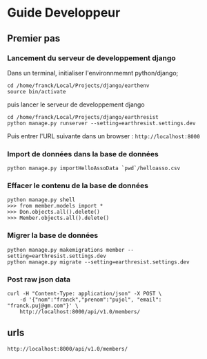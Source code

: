 # Guide Developpeur

## Premier pas

### Lancement du serveur de developpement django

Dans un terminal, initialiser l'environnmemnt python/django;
 
```
cd /home/franck/Local/Projects/django/earthenv
source bin/activate
```

puis lancer le serveur de developpement django

```
cd /home/franck/Local/Projects/django/earthresist
python manage.py runserver --setting=earthresist.settings.dev
```

Puis entrer l'URL suivante dans un browser : `http://localhost:8000`


### Import de données dans la base de données

```
python manage.py importHelloAssoData `pwd`/helloasso.csv
 ```
 
### Effacer le contenu de la base de données

```
python manage.py shell
>>> from member.models import *
>>> Don.objects.all().delete()
>>> Member.objects.all().delete()
 ```
 
### Migrer la base de données

```
python manage.py makemigrations member --setting=earthresist.settings.dev
python manage.py migrate --setting=earthresist.settings.dev
```

### Post raw json data

```
curl -H "Content-Type: application/json" -X POST \
    -d '{"nom":"franck","prenom":"pujol", "email": "franck.puj@gm.com"}' \
    http://localhost:8000/api/v1.0/members/
```

## urls

```
http://localhost:8000/api/v1.0/members/
```
